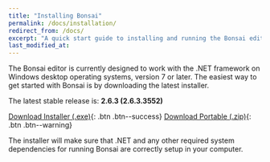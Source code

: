 ```yaml
---
title: "Installing Bonsai"
permalink: /docs/installation/
redirect_from: /docs/
excerpt: "A quick start guide to installing and running the Bonsai editor."
last_modified_at: 
---
```


The Bonsai editor is currently designed to work with the .NET framework on Windows desktop operating systems, version 7 or later. The easiest way to get started with Bonsai is by downloading the latest installer.

The latest stable release is: **2.6.3 (2.6.3.3552)**

[<i class="fa fa-download"></i> Download Installer (.exe)](https://github.com/bonsai-rx/bonsai/releases/download/2.6.3/Bonsai-2.6.3.exe){: .btn .btn--success}
[<i class="fa fa-download"></i> Download Portable (.zip)](https://github.com/bonsai-rx/bonsai/releases/download/2.6.3/Bonsai.zip){: .btn .btn--warning}

The installer will make sure that .NET and any other required system dependencies for running Bonsai are correctly setup in your computer.